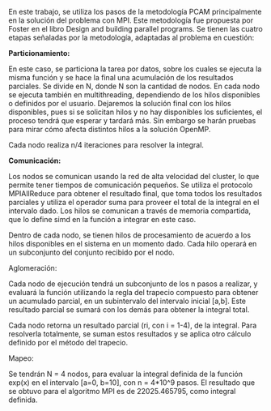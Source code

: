 En este trabajo, se utiliza los pasos de la metodología PCAM principalmente en la solución del problema con MPI. Este metodología fue propuesta por Foster en el libro Design and building parallel programs. Se tienen las cuatro etapas señaladas por la metodología, adaptadas al problema en cuestión:

**Particionamiento:**

En este caso, se particiona la tarea por datos, sobre los cuales se ejecuta la misma función y se hace la final una acumulación de los resultados parciales. Se divide en N, donde N son la cantidad de nodos. En cada nodo se ejecuta  también en multithreading, dependiendo de los hilos disponibles o definidos por el usuario. Dejaremos la solución final con los hilos disponibles, pues si se solicitan hilos y no hay disponibles los suficientes, el proceso tendrá que esperar y tardará más. Sin embargo se harán pruebas para mirar cómo afecta distintos hilos a la solución OpenMP.


Cada nodo realiza n/4 iteraciones para resolver la integral.

**Comunicación:**

Los nodos se comunican usando la red de alta velocidad del cluster, lo que permite tener tiempos de comunicación pequeños. Se utiliza el protocolo MPIAllReduce para obtener el resultado final, que toma todos los resultados parciales y utiliza el operador suma para proveer el total de la integral en el intervalo dado. Los hilos se comunican a través de memoria compartida, que lo define simd en la función a integrar en este caso.



Dentro de cada nodo, se tienen hilos de procesamiento de acuerdo a los hilos disponibles en el sistema en un momento dado. Cada hilo operará en un subconjunto del conjunto recibido por el nodo.

Aglomeración:

Cada nodo de ejecución tendrá un subconjunto de los n pasos a realizar, y evaluará la función utilizando la regla del trapecio compuesto para obtener un acumulado parcial, en un subintervalo del intervalo inicial [a,b]. Este resultado parcial se sumará con los demás para obtener la integral total.


Cada nodo retorna un resultado parcial (ri, con i = 1-4), de la integral. Para resolverla totalmente, se suman estos resultados y se aplica otro cálculo definido por el método del trapecio.

Mapeo:

Se tendrán N = 4 nodos, para evaluar la integral definida de la función exp(x) en el intervalo [a=0, b=10], con n = 4*10^9 pasos. El resultado que se obtuvo para el algoritmo MPI es de 22025.465795, como integral definida.
